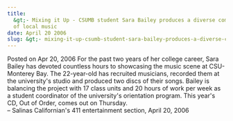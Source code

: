 ```yaml
---
title:
  &gt;- Mixing it Up - CSUMB student Sara Bailey produces a diverse compilation
  of local music
date: April 20 2006
slug: &gt;- mixing-it-up-csumb-student-sara-bailey-produces-a-diverse-compilation-of-local-music
---
```


  



<span class="date">Posted on Apr 20, 2006    </span>
For the past two years of her college career, Sara Bailey has
devoted countless hours to showcasing the music scene at
CSU-Monterey Bay. The 22-year-old has recruited musicians, recorded
them at the university&apos;s studio and produced two discs of their
songs. Bailey is balancing the project with 17 class units and 20
hours of work per week as a student coordinator of the university&apos;s
orientation program. This year&apos;s CD, Out of Order, comes out on
Thursday.<br>
&#x2013; Salinas Californian&apos;s 411 entertainment section, April 20,
2006<br/></br>




```
